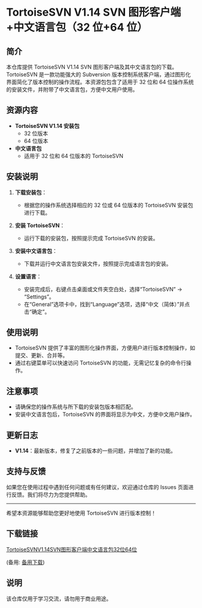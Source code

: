 # TortoiseSVN V1.14 SVN 图形客户端+中文语言包（32 位+64 位）

## 简介

本仓库提供 TortoiseSVN V1.14 SVN 图形客户端及其中文语言包的下载。TortoiseSVN 是一款功能强大的 Subversion 版本控制系统客户端，通过图形化界面简化了版本控制的操作流程。本资源包包含了适用于 32 位和 64 位操作系统的安装文件，并附带了中文语言包，方便中文用户使用。

## 资源内容

- **TortoiseSVN V1.14 安装包**
  - 32 位版本
  - 64 位版本
- **中文语言包**
  - 适用于 32 位和 64 位版本的 TortoiseSVN

## 安装说明

1. **下载安装包**：
   - 根据您的操作系统选择相应的 32 位或 64 位版本的 TortoiseSVN 安装包进行下载。

2. **安装 TortoiseSVN**：
   - 运行下载的安装包，按照提示完成 TortoiseSVN 的安装。

3. **安装中文语言包**：
   - 下载并运行中文语言包安装文件，按照提示完成语言包的安装。

4. **设置语言**：
   - 安装完成后，右键点击桌面或文件夹空白处，选择“TortoiseSVN” -> “Settings”。
   - 在“General”选项卡中，找到“Language”选项，选择“中文（简体）”并点击“确定”。

## 使用说明

- TortoiseSVN 提供了丰富的图形化操作界面，方便用户进行版本控制操作，如提交、更新、合并等。
- 通过右键菜单可以快速访问 TortoiseSVN 的功能，无需记忆复杂的命令行操作。

## 注意事项

- 请确保您的操作系统与所下载的安装包版本相匹配。
- 安装中文语言包后，TortoiseSVN 的界面将显示为中文，方便中文用户操作。

## 更新日志

- **V1.14**：最新版本，修复了之前版本的一些问题，并增加了新的功能。

## 支持与反馈

如果您在使用过程中遇到任何问题或有任何建议，欢迎通过仓库的 Issues 页面进行反馈。我们将尽力为您提供帮助。

---

希望本资源能够帮助您更好地使用 TortoiseSVN 进行版本控制！

## 下载链接
[TortoiseSVNV1.14SVN图形客户端中文语言包32位64位](https://pan.quark.cn/s/3089bf07f20d) 

(备用: [备用下载](https://pan.baidu.com/s/1NC9aRWzZRG2Bzv0YnzbNAQ?pwd=1234))

## 说明

该仓库仅用于学习交流，请勿用于商业用途。
